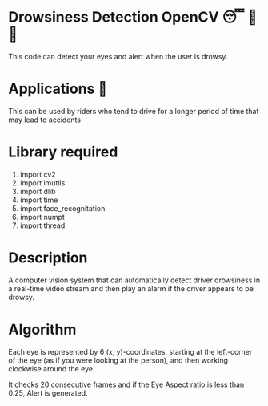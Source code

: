 # Drowsiness Detection OpenCV 😴 🚫 🚗
This code can detect your eyes and alert when the user is drowsy.

# Applications 🎯
This can be used by riders who tend to drive for a longer period of time that may lead to accidents
 

# Library required

1) import cv2
2) import imutils
3) import dlib
4) import time
5) import face_recognitation
6) import numpt
7) import thread


# Description 

A computer vision system that can automatically detect driver drowsiness in a real-time video stream and then play an alarm if the driver appears to be drowsy.

# Algorithm 

Each eye is represented by 6 (x, y)-coordinates, starting at the left-corner of the eye (as if you were looking at the person), and then working clockwise around the eye.

It checks 20 consecutive frames and if the Eye Aspect ratio is less than 0.25, Alert is generated.
